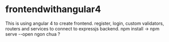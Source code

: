 # frontendwithangular4
This is using angular 4 to create frontend. register, login, custom validators, routers and services to connect to expressjs backend.
npm install -> npm serve --open 
ngon chua ?